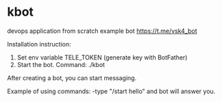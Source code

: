 # kbot 
devops application from scratch
example bot
https://t.me/vsk4_bot

Installation instruction:
1. Set env variable TELE_TOKEN (generate key with BotFather)
2. Start the bot. Command: ./kbot

After creating a bot, you can start messaging.

Example of using commands:
-type "/start hello" and bot will answer you.
